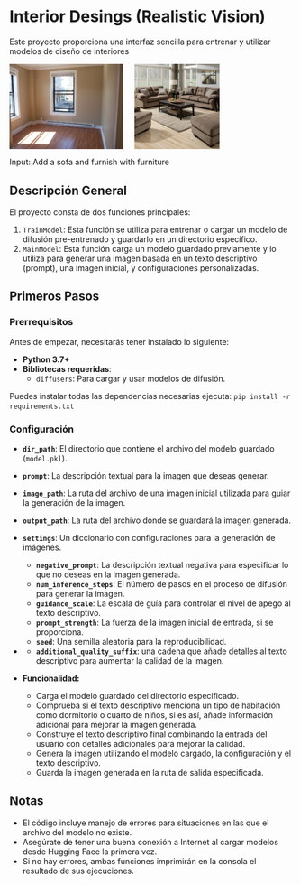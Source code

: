 # Interior Desings (Realistic Vision)

Este proyecto proporciona una interfaz sencilla para entrenar y utilizar modelos de diseño de interiores


<div style="display: flex;">
    <img src="resources/input.jpg" alt="Input" style="width: 40%; margin-right: 20px;">
    <img src="resources/output.jpg" alt="Output" style="width: 30%; margin-right: 20px;">
</div>

Input: Add a sofa and furnish with furniture

## Descripción General

El proyecto consta de dos funciones principales:

1.  `TrainModel`: Esta función se utiliza para entrenar o cargar un modelo de difusión pre-entrenado y guardarlo en un directorio específico.
2.  `MainModel`: Esta función carga un modelo guardado previamente y lo utiliza para generar una imagen basada en un texto descriptivo (prompt), una imagen inicial, y configuraciones personalizadas.

## Primeros Pasos

### Prerrequisitos

Antes de empezar, necesitarás tener instalado lo siguiente:

*   **Python 3.7+**
*   **Bibliotecas requeridas**:
    *   `diffusers`: Para cargar y usar modelos de difusión.

Puedes instalar todas las dependencias necesarias ejecuta: `pip install -r requirements.txt`


### Configuración

*   **`dir_path`**: El directorio que contiene el archivo del modelo guardado (`model.pkl`).
*   **`prompt`**: La descripción textual para la imagen que deseas generar.
*   **`image_path`**: La ruta del archivo de una imagen inicial utilizada para guiar la generación de la imagen.
*   **`output_path`**: La ruta del archivo donde se guardará la imagen generada.
*   **`settings`**: Un diccionario con configuraciones para la generación de imágenes.
    *   **`negative_prompt`**: La descripción textual negativa para especificar lo que no deseas en la imagen generada.
    *   **`num_inference_steps`**: El número de pasos en el proceso de difusión para generar la imagen.
    *   **`guidance_scale`**: La escala de guía para controlar el nivel de apego al texto descriptivo.
    *   **`prompt_strength`**: La fuerza de la imagen inicial de entrada, si se proporciona.
    *   **`seed`**: Una semilla aleatoria para la reproducibilidad.
*   *   **`additional_quality_suffix`**: una cadena que añade detalles al texto descriptivo para aumentar la calidad de la imagen.

*   **Funcionalidad:**
    *   Carga el modelo guardado del directorio especificado.
    *   Comprueba si el texto descriptivo menciona un tipo de habitación como dormitorio o cuarto de niños, si es así, añade información adicional para mejorar la imagen generada.
    *   Construye el texto descriptivo final combinando la entrada del usuario con detalles adicionales para mejorar la calidad.
    *   Genera la imagen utilizando el modelo cargado, la configuración y el texto descriptivo.
    *   Guarda la imagen generada en la ruta de salida especificada.

## Notas

*   El código incluye manejo de errores para situaciones en las que el archivo del modelo no existe.
*   Asegúrate de tener una buena conexión a Internet al cargar modelos desde Hugging Face la primera vez.
*   Si no hay errores, ambas funciones imprimirán en la consola el resultado de sus ejecuciones.
